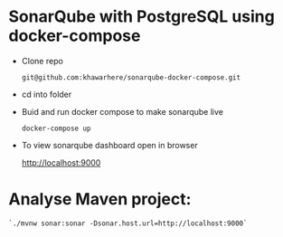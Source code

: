 # SonarQube with PostgreSQL using docker-compose

* Clone repo
  
    `git@github.com:khawarhere/sonarqube-docker-compose.git`

* cd into folder
  
* Buid and run docker compose to make sonarqube live

    `docker-compose up`

* To view sonarqube dashboard open in browser

    [http://localhost:9000](http://localhost:9000)

# Analyse Maven project:

    `./mvnw sonar:sonar -Dsonar.host.url=http://localhost:9000`